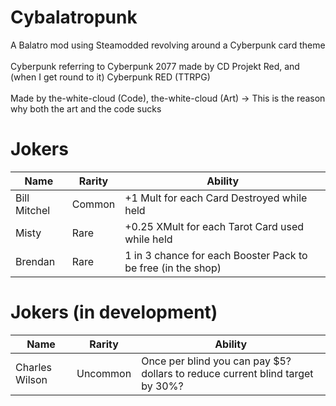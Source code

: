 # Cybalatropunk
A Balatro mod using Steamodded revolving around a Cyberpunk card theme<br><br>
Cyberpunk referring to Cyberpunk 2077 made by CD Projekt Red, and (when I get round to it) Cyberpunk RED (TTRPG)<br><br>
Made by the-white-cloud (Code), the-white-cloud (Art) -> This is the reason why both the art and the code sucks

# Jokers
| Name | Rarity | Ability|
| ---  | ---    | ---|
|Bill Mitchel| Common | +1 Mult for each Card Destroyed while held |
|Misty| Rare | +0.25 XMult for each Tarot Card used while held |
|Brendan| Rare | 1 in 3 chance for each Booster Pack to be free (in the shop) |

# Jokers (in development)
| Name | Rarity | Ability|
| ---  | ---    | ---|
|Charles Wilson| Uncommon | Once per blind you can pay $5? dollars to reduce current blind target by 30%? |
